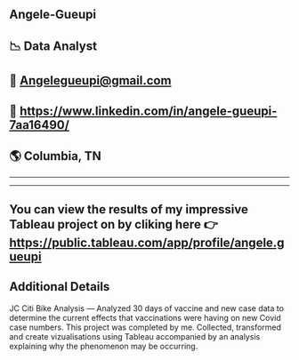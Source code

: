 ##  Angele-Gueupi 
##  :chart_with_downwards_trend: Data Analyst
## 📧 Angelegueupi@gmail.com
## 🔗 https://www.linkedin.com/in/angele-gueupi-7aa16490/
## :earth_americas: Columbia, TN

<HR>
<HR>
  
## You can view the results of my impressive Tableau project on by cliking here :point_right:https://public.tableau.com/app/profile/angele.gueupi

## Additional Details 
JC Citi Bike Analysis — Analyzed 30 days of vaccine and new case data to determine the current effects that vaccinations were having on new Covid case numbers.
This project was completed by me.
Collected, transformed and create vizualisations using Tableau accompanied by an analysis explaining why the phenomenon may be occurring. 


